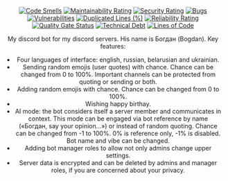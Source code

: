 <div align = "center">

[![Code Smells][code_smells_badge]][code_smells_link]
[![Maintainability Rating][maintainability_rating_badge]][maintainability_rating_link]
[![Security Rating][security_rating_badge]][security_rating_link]
[![Bugs][bugs_badge]][bugs_link]
[![Vulnerabilities][vulnerabilities_badge]][vulnerabilities_link]
[![Duplicated Lines (%)][duplicated_lines_density_badge]][duplicated_lines_density_link]
[![Reliability Rating][reliability_rating_badge]][reliability_rating_link]
[![Quality Gate Status][quality_gate_status_badge]][quality_gate_status_link]
[![Technical Debt][technical_debt_badge]][technical_debt_link]
[![Lines of Code][lines_of_code_badge]][lines_of_code_link]

My discord bot for my discord servers. His name is Богдан (Bogdan). Key features:

* Four languages of interface: english, russian, belarusian and ukrainian.
* Sending random emojis (user quotes) with chance. Chance can be changed from 0 to 100%. Important channels can be
  protected from quoting or sending or both.
* Adding random emojis with chance. Chance can be changed from 0 to 100%.
* Wishing happy birthay.
* AI mode: the bot considers itself a server member and communicates in context. This mode can be engaged via bot
  reference by name («Богдан, say your opinion...») or instead of random quoting. Chance can be changed from -1 to 100%.
  0% is reference only, -1% is disabled. Bot name and vibe can be changed.
* Adding bot manager roles to allow not only admins change upper settings.
* Server data is encrypted and can be deleted by admins and manager roles, if you are concerned about your privacy.

</div>

<!----------------------------------------------------------------------------->

[code_smells_badge]: https://sonarcloud.io/api/project_badges/measure?project=hummel009_Bogdan-Discord-Bot&metric=code_smells

[code_smells_link]: https://sonarcloud.io/summary/overall?id=hummel009_Bogdan-Discord-Bot

[maintainability_rating_badge]: https://sonarcloud.io/api/project_badges/measure?project=hummel009_Bogdan-Discord-Bot&metric=sqale_rating

[maintainability_rating_link]: https://sonarcloud.io/summary/overall?id=hummel009_Bogdan-Discord-Bot

[security_rating_badge]: https://sonarcloud.io/api/project_badges/measure?project=hummel009_Bogdan-Discord-Bot&metric=security_rating

[security_rating_link]: https://sonarcloud.io/summary/overall?id=hummel009_Bogdan-Discord-Bot

[bugs_badge]: https://sonarcloud.io/api/project_badges/measure?project=hummel009_Bogdan-Discord-Bot&metric=bugs

[bugs_link]: https://sonarcloud.io/summary/overall?id=hummel009_Bogdan-Discord-Bot

[vulnerabilities_badge]: https://sonarcloud.io/api/project_badges/measure?project=hummel009_Bogdan-Discord-Bot&metric=vulnerabilities

[vulnerabilities_link]: https://sonarcloud.io/summary/overall?id=hummel009_Bogdan-Discord-Bot

[duplicated_lines_density_badge]: https://sonarcloud.io/api/project_badges/measure?project=hummel009_Bogdan-Discord-Bot&metric=duplicated_lines_density

[duplicated_lines_density_link]: https://sonarcloud.io/summary/overall?id=hummel009_Bogdan-Discord-Bot

[reliability_rating_badge]: https://sonarcloud.io/api/project_badges/measure?project=hummel009_Bogdan-Discord-Bot&metric=reliability_rating

[reliability_rating_link]: https://sonarcloud.io/summary/overall?id=hummel009_Bogdan-Discord-Bot

[quality_gate_status_badge]: https://sonarcloud.io/api/project_badges/measure?project=hummel009_Bogdan-Discord-Bot&metric=alert_status

[quality_gate_status_link]: https://sonarcloud.io/summary/overall?id=hummel009_Bogdan-Discord-Bot

[technical_debt_badge]: https://sonarcloud.io/api/project_badges/measure?project=hummel009_Bogdan-Discord-Bot&metric=sqale_index

[technical_debt_link]: https://sonarcloud.io/summary/overall?id=hummel009_Bogdan-Discord-Bot

[lines_of_code_badge]: https://sonarcloud.io/api/project_badges/measure?project=hummel009_Bogdan-Discord-Bot&metric=ncloc

[lines_of_code_link]: https://sonarcloud.io/summary/overall?id=hummel009_Bogdan-Discord-Bot
